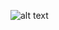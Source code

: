 ![alt text](https://github.com/marinecollet/Blender-modeling/blob/master/Realistic/Grimoire/grimoire.png)
